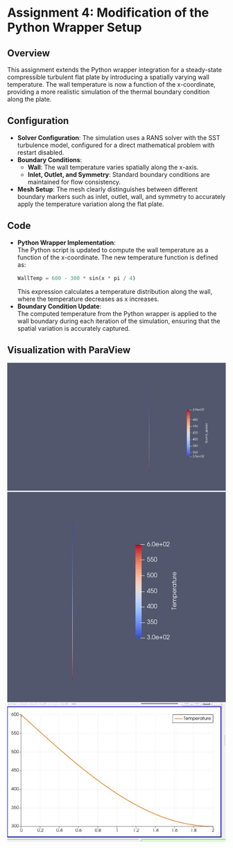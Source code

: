 
# Assignment 4: Modification of the Python Wrapper Setup

## Overview
This assignment extends the Python wrapper integration for a steady-state compressible turbulent flat plate by introducing a spatially varying wall temperature. The wall temperature is now a function of the x-coordinate, providing a more realistic simulation of the thermal boundary condition along the plate.

## Configuration
- **Solver Configuration**: The simulation uses a RANS solver with the SST turbulence model, configured for a direct mathematical problem with restart disabled.
- **Boundary Conditions**:  
  - **Wall**: The wall temperature varies spatially along the x-axis.  
  - **Inlet, Outlet, and Symmetry**: Standard boundary conditions are maintained for flow consistency.
- **Mesh Setup**: The mesh clearly distinguishes between different boundary markers such as inlet, outlet, wall, and symmetry to accurately apply the temperature variation along the flat plate.

## Code
- **Python Wrapper Implementation**:  
  The Python script is updated to compute the wall temperature as a function of the x-coordinate. The new temperature function is defined as:  
  ```python
  WallTemp = 600 - 300 * sin(x * pi / 4)
  ```
  This expression calculates a temperature distribution along the wall, where the temperature decreases as x increases.
- **Boundary Condition Update**:  
  The computed temperature from the Python wrapper is applied to the wall boundary during each iteration of the simulation, ensuring that the spatial variation is accurately captured.

## Visualization with ParaView
![Sound Speed](images/Sound_speed.jpg)
![Temperature](images/temp.jpg)
![Graph](images/graph.jpg)


